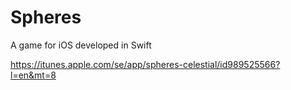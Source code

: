 # Spheres
A game for iOS developed in Swift

https://itunes.apple.com/se/app/spheres-celestial/id989525566?l=en&mt=8
